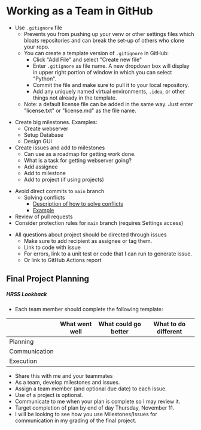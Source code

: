 # Working as a Team in GitHub

<!---
+ Introduce Teams

* Identify one team member as the first to join the assignment.  Upon visiting
the GitHub Classroom site, this team member will need to create a new team
using the given team name.  This action will create a new team repository.      
* Other team members can now visit the GitHub Classroom site, and join the
already existing team.
--->

* Use `.gitignore` file 
  + Prevents you from pushing up your venv or other settings files which bloats 
    repositories and can break the set-up of others who clone your repo.
  + You can create a template version of `.gitignore` in GitHub:
    - Click "Add File" and select "Create new file"
    - Enter `.gitignore` as file name.  A new dropdown box will display in
      upper right portion of window in which you can select "Python".
    - Commit the file and make sure to pull it to your local repository.
    - Add any uniquely named virtual environments, `.idea`, or other things
      not already in the template.
  + Note: a default license file can be added in the same way.  Just enter
    "license.txt" or "license.md" as the file name.
      
+ Create big milestones.  Examples:  
  + Create webserver
  + Setup Database
  + Design GUI
+ Create issues and add to milestones
  + Can use as a roadmap for getting work done.
  + What is a task for getting webserver going?
  + Add assignee
  + Add to milestone
  + Add to project (if using projects)

* Avoid direct commits to `main` branch
  + Solving conflicts
    - [Description of how to solve conflicts](../Resources/Git/MergeConflicts.md)
    - [Example](https://github.com/dward2/class_conflict)
* Review of pull requests
* Consider protection rules for `main` branch (requires Settings access)
  
+ All questions about project should be directed through issues
  + Make sure to add recipient as assignee or tag them.
  + Link to code with issue
  + For errors, link to a unit test or code that I can run to generate issue.
  + Or link to GitHub Actions report
  
## Final Project Planning
##### HRSS Lookback
* Each team member should complete the following template:

| | What went well | What could go better | What to do different
| --- | --- | --- | --- |
| Planning | | | |
| Communication | | | |
| Execution | | | |
* Share this with me and your teammates
* As a team, develop milestones and issues.
* Assign a team member (and optional due date) to each issue.
* Use of a project is optional.
* Communicate to me when your plan is complete so I may review it.
* Target completion of plan by end of day Thursday, November 11.  
* I will be looking to see how you use Milestones/Issues for communication
in my grading of the final project.
  